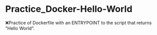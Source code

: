 # Practice_Docker-Hello-World
❌Practice of Dockerfile with an ENTRYPOINT to the script that returns "Hello World".
